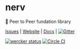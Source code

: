 # nerv
:honeybee: Peer to Peer fundation library

[Issues](https://github.com/HaMster21/nerv/issues) | [Website](http://hamster21.github.io/nerv) | [Docs]() | [![Gitter](https://badges.gitter.im/Join%20Chat.svg)](https://gitter.im/HaMster21/nerv?utm_source=badge&utm_medium=badge&utm_campaign=pr-badge)

[![wercker status](https://app.wercker.com/status/c37360f16dfcf6e22997f90cde552005/s "wercker status")](https://app.wercker.com/project/bykey/c37360f16dfcf6e22997f90cde552005) [![Circle CI](https://circleci.com/gh/HaMster21/nerv.svg?style=svg)](https://circleci.com/gh/HaMster21/nerv)
